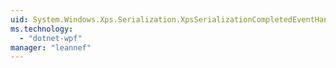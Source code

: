 ```yaml
---
uid: System.Windows.Xps.Serialization.XpsSerializationCompletedEventHandler
ms.technology: 
  - "dotnet-wpf"
manager: "leannef"
---
```

